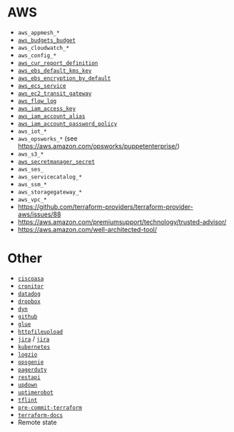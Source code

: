 # AWS
- `aws_appmesh_*`
- [`aws_budgets_budget`](https://www.terraform.io/docs/providers/aws/r/budgets_budget.html)
- `aws_cloudwatch_*`
- `aws_config_*`
- [`aws_cur_report_definition`](https://www.terraform.io/docs/providers/aws/r/cur_report_definition.html)
- [`aws_ebs_default_kms_key`](https://www.terraform.io/docs/providers/aws/r/ebs_default_kms_key.html)
- [`aws_ebs_encryption_by_default`](https://www.terraform.io/docs/providers/aws/r/ebs_encryption_by_default.html)
- [`aws_ecs_service`](https://www.terraform.io/docs/providers/aws/r/ecs_service.html)
- [`aws_ec2_transit_gateway`](https://www.terraform.io/docs/providers/aws/r/ec2_transit_gateway.html)
- [`aws_flow_log`](https://www.terraform.io/docs/providers/aws/r/flow_log.html)
- [`aws_iam_access_key`](https://www.terraform.io/docs/providers/aws/r/iam_access_key.html)
- [`aws_iam_account_alias`](https://www.terraform.io/docs/providers/aws/r/iam_account_alias.html)
- [`aws_iam_account_password_policy`](https://www.terraform.io/docs/providers/aws/r/iam_account_password_policy.html)
- `aws_iot_*`
- `aws_opsworks_*` (see https://aws.amazon.com/opsworks/puppetenterprise/)
- `aws_s3_*`
- [`aws_secretmanager_secret`](https://www.terraform.io/docs/providers/aws/r/secretsmanager_secret.html)
- `aws_ses_`
- `aws_servicecatalog_*`
- `aws_ssm_*`
- `aws_storagegateway_*`
- `aws_vpc_*`
- https://github.com/terraform-providers/terraform-provider-aws/issues/88
- https://aws.amazon.com/premiumsupport/technology/trusted-advisor/
- https://aws.amazon.com/well-architected-tool/

# Other
- [`ciscoasa`](https://www.terraform.io/docs/providers/ciscoasa/index.html)
- [`cronitor`](https://github.com/nauxliu/terraform-provider-cronitor)
- [`datadog`](https://www.terraform.io/docs/providers/datadog/index.html)
- [`dropbox`](https://github.com/callensm/terraform-provider-dropbox)
- [`dyn`](https://www.terraform.io/docs/providers/dyn/index.html)
- [`github`](https://www.terraform.io/docs/providers/github/index.html)
- [`glue`](https://github.com/MikeSouza/terraform-provider-glue)
- [`httpfileupload`](https://github.com/GSLabDev/terraform-provider-httpfileupload)
- [`jira`](https://github.com/anubhavmishra/terraform-provider-jira) / [`jira`](https://github.com/anubhavmishra/terraform-provider-jira)
- [`kubernetes`](https://www.terraform.io/docs/providers/kubernetes/index.html)
- [`logzio`](https://github.com/jonboydell/logzio_terraform_provider)
- [`opsgenie`](https://www.terraform.io/docs/providers/opsgenie/index.html)
- [`pagerduty`](https://www.terraform.io/docs/providers/pagerduty/index.html)
- [`restapi`](https://github.com/Mastercard/terraform-provider-restapi)
- [`updown`](https://github.com/mvisonneau/terraform-provider-updown)
- [`uptimerobot`](https://github.com/louy/terraform-provider-uptimerobot)
- [`tflint`](https://github.com/wata727/tflintu)
- [`pre-commit-terraform`](https://github.com/antonbabenko/pre-commit-terraform)
- [`terraform-docs`](https://github.com/segmentio/terraform-docs)
- Remote state
